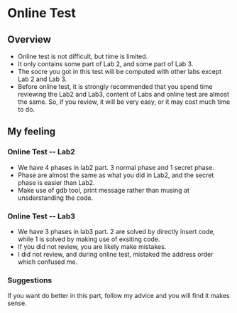 # Online Test
## Overview
* Online test is not difficult, but time is limited.</br>
* It only contains some part of Lab 2, and some part of Lab 3.</br>
* The socre you got in this test will be computed with other labs except Lab 2 and Lab 3. </br>
* Before online test, it is strongly recommended that you spend time reviewing the Lab2 and Lab3, content of Labs and online test are almost the same. So, if you review, it will be very easy, or it may cost much time to do.
## My feeling
### Online Test -- Lab2
* We have 4 phases in lab2 part. 3 normal phase and 1 secret phase.
* Phase are almost the same as what you did in Lab2, and the secret phase is easier than Lab2.
* Make use of gdb tool, print message rather than musing at unsderstanding the code.
### Online Test -- Lab3
* We have 3 phases in lab3 part. 2 are solved by directly insert code, while 1 is solved by making use of exsiting code.
* If you did not review, you are likely make mistakes.
* I did not review, and during online test, mistaked the address order which confused me. 

### Suggestions
If you want do better in this part, follow my advice and you will find it makes sense.